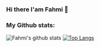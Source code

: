 ### Hi there I'am Fahmi 👋

<!--

Here are some ideas to get you started:

- 🔭 I’m currently working on ...
- 🌱 I’m currently learning ...
- 👯 I’m looking to collaborate on ...
- 🤔 I’m looking for help with ...
- 💬 Ask me about ...
- 📫 How to reach me: ...
- 😄 Pronouns: ...
- ⚡ Fun fact: ...
-->
### My Github stats:
![Fahmi's github stats](https://github-readme-stats.vercel.app/api?username=fahmimmaliki&theme=chartreuse-dark&show_icons=true)
[![Top Langs](https://github-readme-stats.vercel.app/api/top-langs/?username=fahmimmaliki&theme=chartreuse-dark)](https://github.com/anuraghazra/github-readme-stats)
